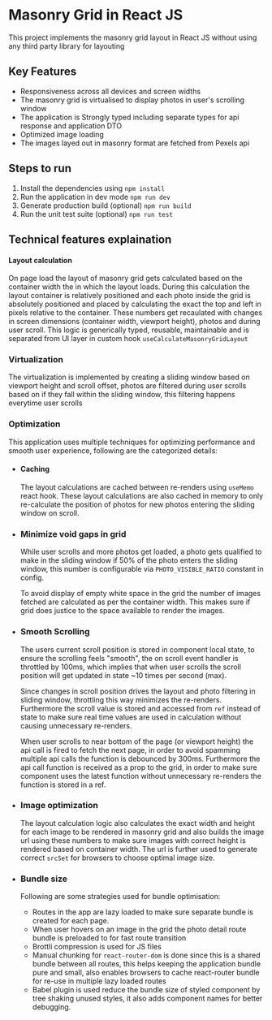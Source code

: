 # Masonry Grid in React JS

This project implements the masonry grid layout in React JS without using any third party library for layouting

## Key Features

- Responsiveness across all devices and screen widths
- The masonry grid is virtualised to display photos in user's scrolling window
- The application is Strongly typed including separate types for api response and application DTO
- Optimized image loading
- The images layed out in masonry format are fetched from Pexels api


## Steps to run

1. Install the dependencies using
`npm install`
2. Run the application in dev mode
`npm run dev`
3. Generate production build (optional) `npm run build`
4. Run the unit test suite (optional) `npm run test`

## Technical features explaination

####  Layout calculation
On page load the layout of masonry grid gets calculated based on the container width the in which the layout loads. During this calculation the layout container is relatively positioned and each photo inside the grid is absolutely positioned and placed by calculating the exact the top and left in pixels relative to the container. These numbers get recaulated with changes in screen dimensions (container width, viewport height), photos and during user scroll. This logic is generically typed, reusable, maintainable and is separated from UI layer in custom hook `useCalculateMasonryGridLayout`

### Virtualization
The virtualization is implemented by creating a sliding window based on viewport height and scroll offset, photos are filtered during user scrolls based on if they fall within the sliding window, this filtering happens everytime user scrolls

### Optimization

This application uses multiple techniques for optimizing performance and smooth user experience, following are the categorized details: 

- #### Caching 
    The layout calculations are cached between re-renders using `useMemo` react hook. These layout calculations are also cached in memory to only re-calculate the position of photos for new photos entering the sliding window on scroll.
- ### Minimize void gaps in grid
    While user scrolls and more photos get loaded, a photo gets qualified to make in the sliding window if 50% of the photo enters the sliding window, this number is configurable via `PHOTO_VISIBLE_RATIO` constant in config.

    To avoid display of empty white space in the grid the number of images fetched are calculated as per the container width. This makes sure if grid does justice to the space available to render the images.
- ### Smooth Scrolling
    The users current scroll position is stored in component local state, to ensure the scrolling feels "smooth", the on scroll event handler is throttled by 100ms, which implies that when user scrolls the scroll position will get updated in state ~10 times per second (max).

    Since changes in scroll position drives the layout and photo filtering in sliding window, throttling this way minimizes the re-renders. Furthermore the scroll value is stored and accessed from `ref` instead of state to make sure real time values are used in calculation without causing unnecessary re-renders.

    When user scrolls to near bottom of the page (or viewport height) the api call is fired to fetch the next page, in order to avoid spamming multiple api calls the function is debounced by 300ms. Furthermore the api call function is received as a prop to the grid, in order to make sure component uses the latest function without unnecessary re-renders the function is stored in a ref.

- ### Image optimization
    The layout calculation logic also calculates the exact width and height for each image to be rendered in masonry grid and also builds the image url using these numbers to make sure images with correct height is rendered based on container width. The url is further used to generate correct `srcSet` for browsers to choose optimal image size.

- ### Bundle size
    Following are some strategies used for bundle optimisation: 
    - Routes in the app are lazy loaded to make sure separate bundle is created for each page. 
    - When user hovers on an image in the grid the photo detail route bundle is preloaded to for fast route transition
    - Brottli compression is used for JS files
    - Manual chunking for `react-router-dom` is done since this is a shared bundle between all routes, this helps keeping the application bundle pure and small, also enables browsers to cache react-router bundle for re-use in multiple lazy loaded routes
    - Babel plugin is used reduce the bundle size of styled component by tree shaking unused styles, it also adds component names for better debugging.

